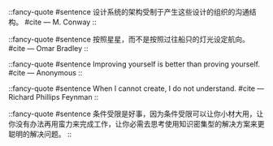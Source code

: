 
::fancy-quote
#sentence
设计系统的架构受制于产生这些设计的组织的沟通结构。
#cite
― M. Conway
::

::fancy-quote
#sentence
按照星星，而不是按照过往船只的灯光设定航向。
#cite
— Omar Bradley
::

::fancy-quote
#sentence
Improving yourself is better than proving yourself.
#cite
— Anonymous
::

::fancy-quote
#sentence
When I cannot create, I do not understand. 
#cite
— Richard Phillips Feynman
::

::fancy-quote
#sentence
条件受限是好事，因为条件受限可以让你小材大用，让你没有办法再用蛮力来完成工作，让你必需去思考使用知识密集型的解决方案来更聪明的解决问题。
::